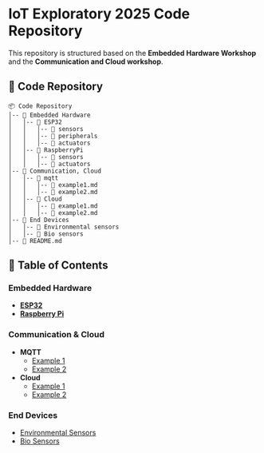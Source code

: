 # IoT Exploratory 2025 Code Repository

This repository is structured based on the **Embedded Hardware Workshop** and the **Communication and Cloud workshop**.

## 📌 Code Repository

```
📦 Code Repository
│-- 📂 Embedded Hardware
│   │-- 📂 ESP32
│   │   │-- 📂 sensors
│   │   │-- 📂 peripherals
│   │   │-- 📂 actuators
│   │-- 📂 RaspberryPi
│   │   │-- 📂 sensors
│   │   │-- 📂 actuators
│-- 📂 Communication, Cloud
│   │-- 📂 mqtt
│   │   │-- 📝 example1.md
│   │   │-- 📝 example2.md
│   │-- 📂 Cloud
│   │   │-- 📝 example1.md
│   │   │-- 📝 example2.md
│-- 📂 End Devices
│   │-- 📂 Environmental sensors
│   │-- 📂 Bio sensors
│-- 📜 README.md
```

## 📖 Table of Contents

### Embedded Hardware
- **[ESP32](Embedded%20Hardware/ESP32)**
- **[Raspberry Pi](Embedded%20Hardware/RaspberryPi)**

### Communication & Cloud
- **MQTT**
  - [Example 1](Communication%2C%20Cloud/mqtt/example1.md)
  - [Example 2](Communication%2C%20Cloud/mqtt/example2.md)
- **Cloud**
  - [Example 1](Communication%2C%20Cloud/Cloud/example1.md)
  - [Example 2](Communication%2C%20Cloud/Cloud/example2.md)

### End Devices
- [Environmental Sensors](End%20Devices/Environmental%20sensors)
- [Bio Sensors](End%20Devices/Bio%20sensors)

